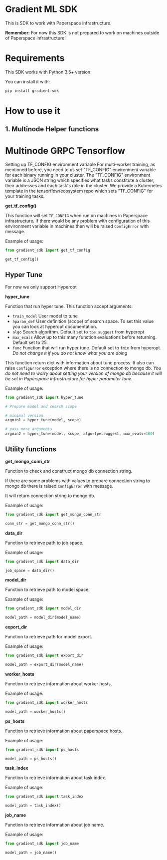 # Gradient ML SDK

This is SDK to work with Paperspace infrastructure.

**Remember:**
For now this SDK is not prepared to work on machines outside of Paperspace infrastructure!

# Requirements

This SDK works with Python 3.5+ version.

You can install it with:

```bash
pip install gradient-sdk
```

# How to use it

## 1. Multinode Helper functions

# Multinode GRPC Tensorflow

Setting up TF_CONFIG environment variable
For multi-worker training, as mentioned before, you need to us set "TF_CONFIG" environment variable for each binary running in your cluster. The "TF_CONFIG" environment variable is a JSON string which specifies what tasks constitute a cluster, their addresses and each task's role in the cluster. We provide a Kubernetes template in the tensorflow/ecosystem repo which sets "TF_CONFIG" for your training tasks.



**get_tf_config()**

This function will set `TF_CONFIG` when run on machines in Paperspace infrastructure.
If there would be any problem with configuration of this environment variable in machines then will be raised `ConfigError` with message.

Example of usage:
```python
from gradient_sdk import get_tf_config

get_tf_config()
```

## Hyper Tune

For now we only support Hyperopt

 **hyper_tune**
 
 Function that run hyper tune. This function accept arguments:
 - `train_model`
 User model to tune
 - `hparam_def`
 User definition (scope) of search space.
 To set this value you can look at hyperopt documentation.
 - `algo` 
 Search algorithm.
 Default set to `tpe.suggest` from hyperopt
 - `max_ecals` 
 Allow up to this many function evaluations before returning. 
 Default set to 25.
 - `func` 
 Function that will run hyper tune.
 Default set to `fmin` from hyperopt. _Do not change it if you do not know what you are doing_
 
This function return dict with information about tune process.
It also can raise `ConfigError` exception where there is no connection to mongo db.
_You do not need to worry about setting your version of mongo db because it will be set in Paperspace infrastructure for hyper parameter tune._
 
Example of usage:
```python
from gradient_sdk import hyper_tune

# Prepare model and search scope

# minimal version
argmin1 = hyper_tune(model, scope)

# pass more arguments
argmin2 = hyper_tune(model, scope, algo=tpe.suggest, max_evals=100)
```
 
 ## Utility functions

**get_mongo_conn_str**

Function to check and construct mongo db connection string.

If there are some problems with values to prepare connection string to mongo db there is raised `ConfigError` with message.

It will return connection string to mongo db.

Example of usage:
```python
from gradient_sdk import get_mongo_conn_str

conn_str = get_mongo_conn_str()
```

**data_dir**

Function to retrieve path to job space.

Example of usage:
```python
from gradient_sdk import data_dir

job_space = data_dir()
```

**model_dir**

Function to retrieve path to model space.

Example of usage:
```python
from gradient_sdk import model_dir

model_path = model_dir(model_name)
```

**export_dir**

Function to retrieve path for model export.

Example of usage:
```python
from gradient_sdk import export_dir

model_path = export_dir(model_name)
```

**worker_hosts**

Function to retrieve information about worker hosts.

Example of usage:
```python
from gradient_sdk import worker_hosts

model_path = worker_hosts()
```

**ps_hosts**

Function to retrieve information about paperspace hosts.

Example of usage:
```python
from gradient_sdk import ps_hosts

model_path = ps_hosts()
```

**task_index**

Function to retrieve information about task index.

Example of usage:
```python
from gradient_sdk import task_index

model_path = task_index()
```

**job_name**

Function to retrieve information about job name.

Example of usage:
```python
from gradient_sdk import job_name

model_path = job_name()
```
